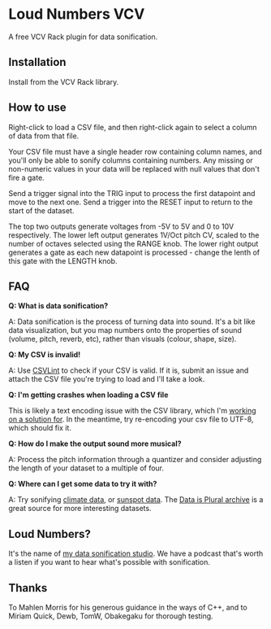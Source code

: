 # Loud Numbers VCV

A free VCV Rack plugin for data sonification.

## Installation

Install from the VCV Rack library.

## How to use

Right-click to load a CSV file, and then right-click again to select a column of data from that file.

Your CSV file must have a single header row containing column names, and you'll only be able to sonify columns containing numbers. Any missing or non-numeric values in your data will be replaced with null values that don't fire a gate.

Send a trigger signal into the TRIG input to process the first datapoint and move to the next one. Send a trigger into the RESET input to return to the start of the dataset.

The top two outputs generate voltages from -5V to 5V and 0 to 10V respectively. The lower left output generates 1V/Oct pitch CV, scaled to the number of octaves selected using the RANGE knob. The lower right output generates a gate as each new datapoint is processed - change the lenth of this gate with the LENGTH knob.

## FAQ

**Q: What is data sonification?**

A: Data sonification is the process of turning data into sound. It's a bit like data visualization, but you map numbers onto the properties of sound (volume, pitch, reverb, etc), rather than visuals (colour, shape, size).

**Q: My CSV is invalid!**

A: Use [CSVLint](https://csvlint.io/) to check if your CSV is valid. If it is, submit an issue and attach the CSV file you're trying to load and I'll take a look.

**Q: I'm getting crashes when loading a CSV file**

This is likely a text encoding issue with the CSV library, which I'm [working on a solution for](https://github.com/loudnumbers/loudnumbers_vcv/issues/4). In the meantime, try re-encoding your csv file to UTF-8, which should fix it.

**Q: How do I make the output sound more musical?**

A: Process the pitch information through a quantizer and consider adjusting the length of your dataset to a multiple of four.

**Q: Where can I get some data to try it with?**

A: Try sonifying [climate data](https://raw.githubusercontent.com/loudnumbers/loudnumbers_vcv/main/temperature.csv), or [sunspot data](https://raw.githubusercontent.com/loudnumbers/loudnumbers_vcv/main/sunspots.csv). The [Data is Plural archive](https://www.data-is-plural.com/) is a great source for more interesting datasets.

## Loud Numbers?

It's the name of [my data sonification studio](https://www.loudnumbers.net/). We have a podcast that's worth a listen if you want to hear what's possible with sonification.

## Thanks

To Mahlen Morris for his generous guidance in the ways of C++, and to Miriam Quick, Dewb, TomW, Obakegaku for thorough testing.
